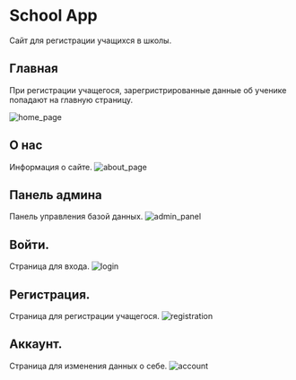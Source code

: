 # School App

Сайт для регистрации учащихся в школы.


## Главная

При регистрации учащегося, зарегристрированные данные об ученике попадают на главную страницу.

![home_page](https://user-images.githubusercontent.com/94980092/160334159-533e622f-d08e-496f-8d18-ed7c04dbd5d6.PNG)


## О нас

Информация о сайте.
![about_page](https://user-images.githubusercontent.com/94980092/160333574-a392a084-71a3-4d00-97ae-1ce5fcaa0463.PNG)


## Панель админа

Панель управления базой данных.
![admin_panel](https://user-images.githubusercontent.com/94980092/160333583-c5f65094-3930-4755-b484-9df356bcd6f7.PNG)


## Войти.

Страница для входа.
![login](https://user-images.githubusercontent.com/94980092/160333591-c92b8540-8d8f-49bb-92c6-ab66e3a0ff57.PNG)


## Регистрация.

Страница для регистрации учащегося.
![registration](https://user-images.githubusercontent.com/94980092/160333601-8519fac4-623e-4fe0-9cc7-41ba1f716cbe.PNG)


## Аккаунт.

Страница для изменения данных о себе.
![account](https://user-images.githubusercontent.com/94980092/160333606-5fdb2971-9ba6-4e90-924d-ee21133158e9.PNG)


